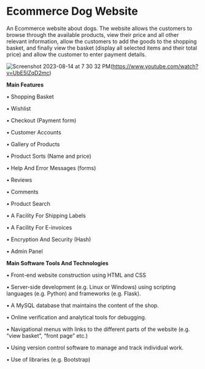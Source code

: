 # Ecommerce Dog Website
 An Ecommerce website about dogs. The website allows the customers to browse through the available products, view their price and all other relevant information, allow the customers to add the goods to the shopping basket, and finally view the basket (display all selected items and their total price) and allow the customer to enter payment details.

![Screenshot 2023-08-14 at 7 30 32 PM](https://github.com/cedgark/Ecommerce-Dog-Website/assets/114522674/ddc1ca85-37d1-4b12-bbc6-91a0330bb53e)(https://www.youtube.com/watch?v=UbE5lZqD2mc)


**Main Features**

• Shopping Basket

• Wishlist

• Checkout (Payment form)

• Customer Accounts

• Gallery of Products

• Product Sorts (Name and price)

• Help And Error Messages (forms)

• Reviews

• Comments

• Product Search

• A Facility For Shipping Labels

• A Facility For E-invoices

• Encryption And Security (Hash)

• Admin Panel


**Main Software Tools And Technologies**


 • Front-end website construction using HTML and CSS

 
 • Server-side development (e.g. Linux or Windows) using scripting languages (e.g. Python) and frameworks (e.g. Flask).

 
 • A MySQL database that maintains the content of the shop.

 
 • Online verification and analytical tools for debugging.

 
 • Navigational menus with links to the different parts of the website (e.g. “view basket”, “front page” etc.)

 
 • Using version control software to manage and track individual work.

 
 • Use of libraries (e.g. Bootstrap)
